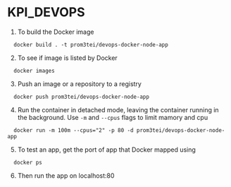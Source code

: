 # KPI_DEVOPS

1. To build the Docker image
```
  docker build . -t prom3tei/devops-docker-node-app
```
2. To see if image is listed by Docker
```
  docker images
```
3. Push an image or a repository to a registry
```
  docker push prom3tei/devops-docker-node-app
```
4. Run the container in detached mode, leaving the container running in the background. Use ```-m``` and ```--cpus``` flags to limit mamory and cpu
```
  docker run -m 100m --cpus="2" -p 80 -d prom3tei/devops-docker-node-app
```
5. To test an app, get the port of app that Docker mapped using
```
  docker ps
```
6. Then run the app on localhost:80
